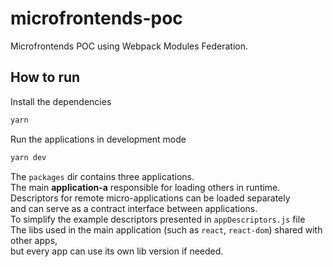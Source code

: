 # microfrontends-poc

Microfrontends POC using Webpack Modules Federation.

## How to run

Install the dependencies
```bash
yarn
```
Run the applications in development mode
```bash
yarn dev
```

The `packages` dir contains three applications. <br/>
The main **application-a** responsible for loading others in runtime.  <br/>
Descriptors for remote micro-applications can be loaded separately <br/>
and can serve as a contract interface between applications. <br/>
To simplify the example descriptors presented in `appDescriptors.js` file  <br/>
The libs used in the main application (such as `react`, `react-dom`) shared with other apps, <br/>
but every app can use its own lib version if needed.  <br/>

